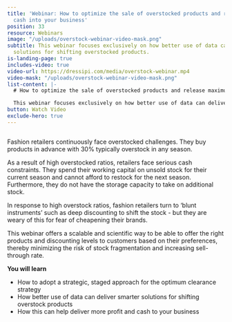 ```yaml
---
title: 'Webinar: How to optimize the sale of overstocked products and release maximum
  cash into your business'
position: 33
resource: Webinars
image: "/uploads/overstock-webinar-video-mask.png"
subtitle: This webinar focuses exclusively on how better use of data can deliver smarter
  solutions for shifting overstocked products.
is-landing-page: true
includes-video: true
video-url: https://dressipi.com/media/overstock-webinar.mp4
video-mask: "/uploads/overstock-webinar-video-mask.png"
list-content: |-
  # How to optimize the sale of overstocked products and release maximum cash into your business

  This webinar focuses exclusively on how better use of data can deliver smarter solutions for shifting overstocked products.
button: Watch Video
exclude-hero: true
---
```


<h1 style="font-size:0px;font-color:white;padding:0;margin:0;line-height:0">Webinar: How to optimize the sale of overstocked products and release maximum cash into your business</h1>

Fashion retailers continuously face overstocked challenges. They buy products in advance with 30% typically overstock in any season. 

As a result of high overstocked ratios, retailers face serious cash constraints. They spend their working capital on unsold stock for their current season and cannot afford to restock for the next season. Furthermore, they do not have the storage capacity to take on additional stock. 

In response to high overstock ratios, fashion retailers turn to ‘blunt instruments’ such as deep discounting to shift the stock - but they are weary of this for fear of cheapening their brands. 

This webinar offers a scalable and scientific way to be able to offer the right products and discounting levels to customers based on their preferences, thereby minimizing the risk of stock fragmentation and increasing sell-through rate. 

<p style="font-weight: bold; width: 100%">You will learn</p>

- How to adopt a strategic, staged approach for the optimum clearance strategy
- How better use of data can deliver smarter solutions for shifting overstock products
- How this can help deliver more profit and cash to your business
